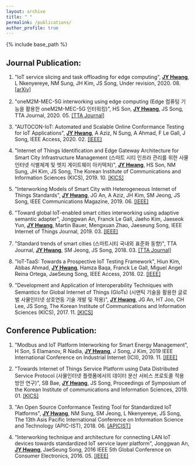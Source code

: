 ```yaml
---
layout: archive
title: " "
permalink: /publications/
author_profile: true
---
```


{% include base_path %}

## Journal Publication:
  1. "IoT service slicing and task offloading for edge computing", <ins>**JY Hwang**</ins>, L Nkenyereye, NM Sung, JH Kim, JS Song, Under revision, 2020. 08. [[arXiv]](https://arxiv.org/abs/2008.10210)

  2. "oneM2M-MEC-5G interworking using edge computing (Edge 컴퓨팅 기능을 활용한 oneM2M-MEC-5G 인터워킹)", HS Son, <ins>**JY Hwang**</ins>, JS Song, TTA Journal, 2020. 05. [[TTA Journal]](https://www.tta.or.kr/data/reporthosulist_view.jsp?kind_num=1&hosu=189)
  
  3. "AUTOCON-IoT: Automated and Scalable Online Conformance Testing for IoT Applications", <ins>**JY Hwang**</ins>, A Aziz, N Sung, A Ahmad, F Le Gall, J Song, IEEE Access, 2020. 02. [[IEEE]](https://ieeexplore.ieee.org/abstract/document/9016258)  
  
  4. "Internet of Things Identification and Edge Gateway Architecture for Smart City Infrastructure Management (스마트 시티 인프라 관리를 위한 사물인터넷 식별체계 및 엣지 게이트웨이 아키텍처)", <ins>**JY Hwang**</ins>, HS Son, NM Sung, JH Kim, JS Song, The Korean Institute of Communications and Information Sciences (KICS), 2019. 10. [[KICS]](https://www.dbpia.co.kr/journal/articleDetail?nodeId=NODE09221730)  
  
  5. "Interworking Models of Smart City with Heterogeneous Internet of Things Standards", <ins>**JY Hwang**</ins>, JG An, A Aziz, JH Kim, SM Jeong, JS Song, IEEE Communications Magazine, 2019. 06. [[IEEE]](https://ieeexplore.ieee.org/abstract/document/8740798)  
  
  6. "Toward global IoT-enabled smart cities interworking using adaptive semantic adapter", Jonggwan An, Franck Le Gall, Jaeho Kim, Jaeseok Yun, <ins>**JY Hwang**</ins>, Martin Bauer, Mengxuan Zhao, Jaeseung Song, IEEE Internet of Things Journal, 2019. 03. [[IEEE]](https://ieeexplore.ieee.org/abstract/document/8667627)  
  
  7. "Standard trends of smart cities (스마트시티 국내외 표준화 동향)", TTA Journal, <ins>**JY Hwang**</ins>, SM Jeong, JS Song, 2018. 03. [[TTA Journal]](https://www.tta.or.kr/data/reporthosulist_view.jsp?kind_num=1&hosu=176)
  
  8. "IoT-TaaS: Towards a Prospective IoT Testing Framework", Hiun Kim, Abbas Ahmad, <ins>**JY Hwang**</ins>, Hamza Baqa, Franck Le Gall, Miguel Angel Reina Ortega, JaeSeung Song, IEEE Access, 2018. 02. [[IEEE]](https://ieeexplore.ieee.org/abstract/document/8281514)  
  
  9. "Development and Application of Interoperability Techniques with Semantics for Global Internet of Things (GIoTs) (시맨틱 기술을 활용한 글로벌 사물인터넷 상호연동 기술 개발 및 적용)", <ins>**JY Hwang**</ins>, JG An, HT Joo, CH Lee, JS Song, The Korean Institute of Communications and Information Sciences (KICS), 2017. 11. [[KICS]](http://www.dbpia.co.kr/journal/articleDetail?nodeId=NODE07274688)

## Conference Publication:
   1. "Modbus and IoT Platform Interworking for Smart Energy Management", H Son, S Elamanov, R Nadia, <ins>**JY Hwang**</ins>, J Song, J Kim, 2019 IEEE International Conference on Industrial Internet (ICII), 2019. 11. [[IEEE]](https://ieeexplore.ieee.org/abstract/document/9065020)  
   
   2. "Towards Internet of Things Service Platform using Data Distributed Service Protocol (사물인터넷 플랫폼에서의 데이터 분산 서비스 프로토콜 적용 방안 연구)", SB Bae, <ins>**JY Hwang**</ins>, JS Song, Proceedings of Symposium of the Korean Institute of communications and Information Sciences, 2019. 01. [[KICS]](http://www.dbpia.co.kr/journal/articleDetail?nodeId=NODE08003618)  
  
  3. "An Open Source Conformance Testing Tool for Standardized IoT Platforms", <ins>**JY Hwang**</ins>, NM Sung, SM Jeong, L Nkenyereye, JS Song, The 13th Asis Pacific International Conference on Information Science and Technology (APIC-IST), 2018. 06. [[APICIST]](http://HwangJaeYoung.github.io/files/An_Open_Source_Conformance_Testing_Tool_for_Standardized_IoT_Platforms.pdf)  
  
  4. "Interworking technique and architecture for connecting LAN IoT devices towards standardized IoT service layer platform", Jonggwan An, <ins>**JY Hwang**</ins>, JaeSeung Song, 2016 IEEE 5th Global Conference on Consumer Electronics, 2016. 05. [[IEEE]](https://ieeexplore.ieee.org/abstract/document/7800513)
